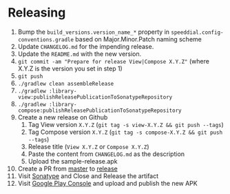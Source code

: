 # Releasing

1. Bump the `build_versions.version_name_*` property in `speeddial.config-conventions.gradle` based on Major.Minor.Patch naming scheme
2. Update `CHANGELOG.md` for the impending release.
3. Update the `README.md` with the new version.
4. `git commit -am "Prepare for release View|Compose X.Y.Z"` (where X.Y.Z is the version you set in step 1)
5. `git push`
6. `./gradlew clean assembleRelease`
7. `./gradlew :library-view:publishReleasePublicationToSonatypeRepository`
8. `./gradlew :library-compose:publishReleasePublicationToSonatypeRepository`
9. Create a new release on Github
    1. Tag View version `X.Y.Z` (`git tag -s view-X.Y.Z && git push --tags`)
    2. Tag Compose version `X.Y.Z` (`git tag -s compose-X.Y.Z && git push --tags`)
    3. Release title (`View X.Y.Z` or `Compose X.Y.Z`)
    4. Paste the content from `CHANGELOG.md` as the description
    5. Upload the sample-release.apk
10. Create a PR from [master](../../tree/master) to [release](../../tree/release)
11. Visit [Sonatype](https://s01.oss.sonatype.org/#stagingRepositories) and Close and Release the artifact
12. Visit [Google Play Console](https://play.google.com/apps/publish/) and upload and publish the new APK
